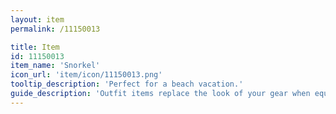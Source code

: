 ```yaml
---
layout: item
permalink: /11150013

title: Item
id: 11150013
item_name: 'Snorkel'
icon_url: 'item/icon/11150013.png'
tooltip_description: 'Perfect for a beach vacation.'
guide_description: 'Outfit items replace the look of your gear when equipped.'
---
```

